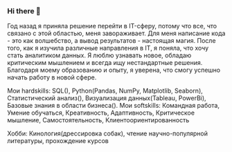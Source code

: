 ### Hi there 👋

Год назад я приняла решение перейти в IT-сферу, потому что все, что связано с этой областью, меня завораживает. Для меня написание кода - это как волшебство, а вывод результатов - настоящая магия. После того, как я изучила различные направления в IT, я поняла, что хочу стать аналитиком данных. Я люблю узнавать новое, обладаю критическим мышлением и всегда ищу нестандартные решения. Благодаря моему образованию и опыту, я уверена, что смогу успешно начать работу в новой сфере.

Мои hardskills:
SQL(), Python(Pandas, NumPy, Matplotlib, Seaborn), Статистический анализ(), Визуализация данных(Tableau, PowerBi), Базовые знания в области бизнеса().
Мои softskills:
Командная работа, Умение обучаться, Креативность, Адаптивность, Критическое мышление, Самостоятельность, Клиентоориентированность

Хобби:
Кинология(дрессировка собак), чтение научно-популярной литературы, прохождение курсов

<!--
**OlgaYakimova/OlgaYakimova** is a ✨ _special_ ✨ repository because its `README.md` (this file) appears on your GitHub profile.

Here are some ideas to get you started:

- 🔭 I’m currently working on ...
- 🌱 I’m currently learning ...
- 👯 I’m looking to collaborate on ...
- 🤔 I’m looking for help with ...
- 💬 Ask me about ...
- 📫 How to reach me: ...
- 😄 Pronouns: ...
- ⚡ Fun fact: ...
-->
